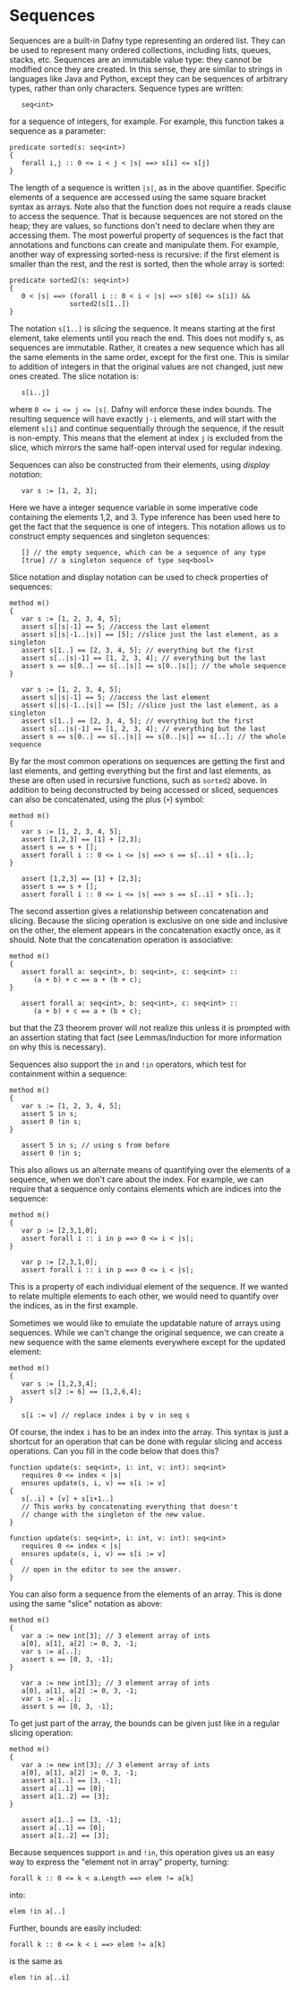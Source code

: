 <p></p> <!-- avoids duplicate title -->

# Sequences

Sequences are a built-in Dafny type representing an ordered
list. They can be used to represent many ordered collections, including lists,
queues, stacks, etc. Sequences are an immutable value type: they cannot be
modified once they are created. In this sense, they are similar to strings in
languages like Java and Python, except they can be sequences of arbitrary
types, rather than only characters. Sequence types are written:

```
   seq<int>
```

for a sequence of integers, for example.
For example, this function takes a sequence as a parameter:

``` {.edit}
predicate sorted(s: seq<int>)
{
   forall i,j :: 0 <= i < j < |s| ==> s[i] <= s[j]
}
```

The length of a sequence is written `|s|`, as in the above quantifier. Specific elements of a
sequence are accessed using the same square bracket syntax as arrays. Note also
that the function does not require a reads clause to access the sequence. That
is because sequences are not stored on the heap; they are values, so functions
don't need to declare when they are accessing them. The most powerful property
of sequences is the fact that annotations and functions can create and
manipulate them. For example, another way of expressing sorted-ness is
recursive: if the first element is smaller than the rest, and the rest is
sorted, then the whole array is sorted:

``` {.edit}
predicate sorted2(s: seq<int>)
{
   0 < |s| ==> (forall i :: 0 < i < |s| ==> s[0] <= s[i]) &&
               sorted2(s[1..])
}
```


The notation `s[1..]`
is *slicing* the sequence. It means starting at the first element, take
elements until you reach the end. This does not modify s, as sequences are
immutable. Rather, it creates a new sequence which has all the same elements in
the same order, except for the first one. This is similar to addition of
integers in that the original values are not changed, just new ones created.
The slice notation is:

```
   s[i..j]
```

where `0 <= i <= j <= |s|`. Dafny will enforce these index bounds. The resulting sequence
will have exactly `j-i` elements, and will start with the element `s[i]` and
continue sequentially through the sequence, if the result is non-empty. This
means that the element at index `j` is excluded from the slice, which mirrors the
same half-open interval used for regular indexing.

Sequences can also be constructed from their elements, using *display notation*:

```
   var s := [1, 2, 3];
```

Here we have a integer sequence variable in some imperative
code containing the elements 1,2, and 3. Type inference has been used here to
get the fact that the sequence is one of integers. This notation allows us to
construct empty sequences and singleton sequences:

```
   [] // the empty sequence, which can be a sequence of any type
   [true] // a singleton sequence of type seq<bool>
```

Slice notation and display notation can be used to check
properties of sequences:

``` {.editonly}
method m()
{
   var s := [1, 2, 3, 4, 5];
   assert s[|s|-1] == 5; //access the last element
   assert s[|s|-1..|s|] == [5]; //slice just the last element, as a singleton
   assert s[1..] == [2, 3, 4, 5]; // everything but the first
   assert s[..|s|-1] == [1, 2, 3, 4]; // everything but the last
   assert s == s[0..] == s[..|s|] == s[0..|s|]; // the whole sequence
}
```

```
   var s := [1, 2, 3, 4, 5];
   assert s[|s|-1] == 5; //access the last element
   assert s[|s|-1..|s|] == [5]; //slice just the last element, as a singleton
   assert s[1..] == [2, 3, 4, 5]; // everything but the first
   assert s[..|s|-1] == [1, 2, 3, 4]; // everything but the last
   assert s == s[0..] == s[..|s|] == s[0..|s|] == s[..]; // the whole sequence
```

By far the most common operations on sequences are getting
the first and last elements, and getting everything but the first and last
elements, as these are often used in recursive functions, such as `sorted2`
above. In addition to being deconstructed by being accessed or sliced, sequences
can also be concatenated, using the plus (`+`) symbol:

``` {.editonly}
method m()
{
   var s := [1, 2, 3, 4, 5];
   assert [1,2,3] == [1] + [2,3];
   assert s == s + [];
   assert forall i :: 0 <= i <= |s| ==> s == s[..i] + s[i..];
}
```

```
   assert [1,2,3] == [1] + [2,3];
   assert s == s + [];
   assert forall i :: 0 <= i <= |s| ==> s == s[..i] + s[i..];
```

The second assertion gives a relationship between
concatenation and slicing. Because the slicing operation is exclusive on one
side and inclusive on the other, the element appears in the concatenation
exactly once, as it should. Note that the concatenation operation is
associative:

``` {.editonly}
method m()
{
   assert forall a: seq<int>, b: seq<int>, c: seq<int> ::
      (a + b) + c == a + (b + c);
}
```

```
   assert forall a: seq<int>, b: seq<int>, c: seq<int> ::
      (a + b) + c == a + (b + c);
```

but that the Z3 theorem prover will not realize this unless
it is prompted with an assertion stating that fact (see Lemmas/Induction for
more information on why this is necessary).

Sequences also support the `in` and `!in` operators, which test
for containment within a sequence:

``` {.editonly}
method m()
{
   var s := [1, 2, 3, 4, 5];
   assert 5 in s;
   assert 0 !in s;
}
```

```
   assert 5 in s; // using s from before
   assert 0 !in s;
```

This also allows us an alternate means of quantifying over
the elements of a sequence, when we don't care about the index. For example, we
can require that a sequence only contains elements which are indices into the
sequence:

``` {.editonly}
method m()
{
   var p := [2,3,1,0];
   assert forall i :: i in p ==> 0 <= i < |s|;
}
```

```
   var p := [2,3,1,0];
   assert forall i :: i in p ==> 0 <= i < |s|;
```

This is a property of each individual element of the
sequence. If we wanted to relate multiple elements to each other, we would need
to quantify over the indices, as in the first example.

Sometimes we would like to emulate the updatable nature of
arrays using sequences. While we can't change the original sequence, we can
create a new sequence with the same elements everywhere except for the updated
element:

``` {.editonly}
method m()
{
   var s := [1,2,3,4];
   assert s[2 := 6] == [1,2,6,4];
}
```

```
   s[i := v] // replace index i by v in seq s
```

Of course, the index `i` has to be an index into the array. This syntax is just
a shortcut for an operation that can be done with regular slicing and access operations.
Can you fill in the code below that does this?

``` {.editonly}
function update(s: seq<int>, i: int, v: int): seq<int>
   requires 0 <= index < |s|
   ensures update(s, i, v) == s[i := v]
{
   s[..i] + [v] + s[i+1..]
   // This works by concatenating everything that doesn't
   // change with the singleton of the new value.
}
```

```
function update(s: seq<int>, i: int, v: int): seq<int>
   requires 0 <= index < |s|
   ensures update(s, i, v) == s[i := v]
{
   // open in the editor to see the answer.
}
```

You can also form a sequence from the elements of an array. This is done
using the same "slice" notation as above:

``` {.editonly}
method m()
{
   var a := new int[3]; // 3 element array of ints
   a[0], a[1], a[2] := 0, 3, -1;
   var s := a[..];
   assert s == [0, 3, -1];
}
```

```
   var a := new int[3]; // 3 element array of ints
   a[0], a[1], a[2] := 0, 3, -1;
   var s := a[..];
   assert s == [0, 3, -1];
```

To get just part of the array, the bounds can be given just like in a regular
slicing operation:

``` {.editonly}
method m()
{
   var a := new int[3]; // 3 element array of ints
   a[0], a[1], a[2] := 0, 3, -1;
   assert a[1..] == [3, -1];
   assert a[..1] == [0];
   assert a[1..2] == [3];
}
```

```
   assert a[1..] == [3, -1];
   assert a[..1] == [0];
   assert a[1..2] == [3];
```

Because sequences support `in` and `!in`, this operation gives us
an easy way to express the "element not in array" property, turning:

```
forall k :: 0 <= k < a.Length ==> elem != a[k]
```

into:

```
elem !in a[..]
```

Further, bounds are easily included:
```
forall k :: 0 <= k < i ==> elem != a[k]
```

is the same as

```
elem !in a[..i]
```
